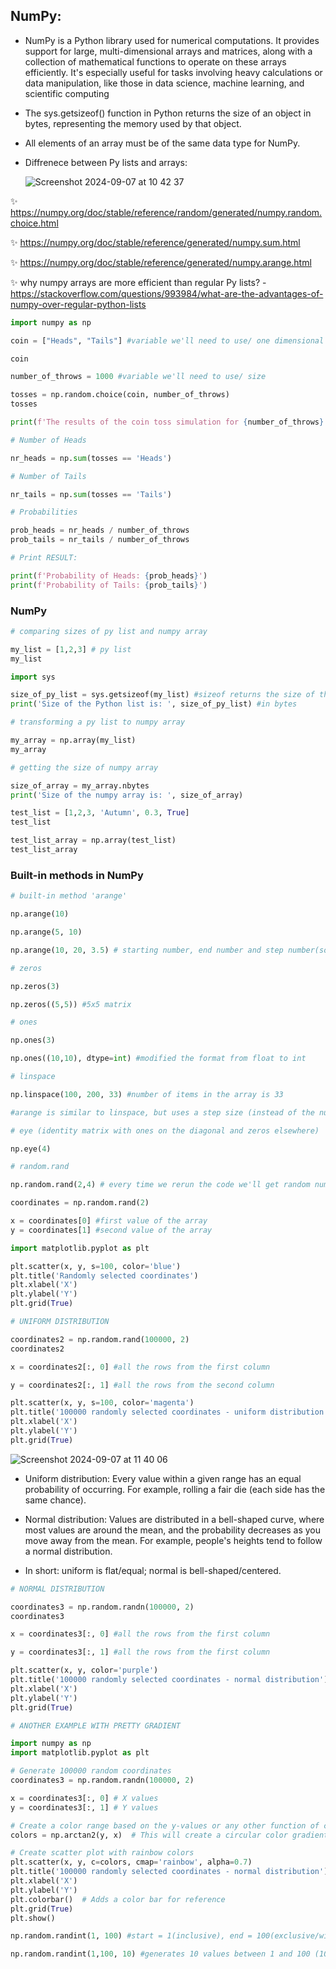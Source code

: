 ## NumPy:

* NumPy is a Python library used for numerical computations. 
It provides support for large, multi-dimensional arrays and matrices, along with a collection of mathematical functions to operate on these arrays efficiently. 
It's especially useful for tasks involving heavy calculations or data manipulation, like those in data science, machine learning, and scientific computing

* The sys.getsizeof() function in Python returns the size of an object in bytes, representing the memory used by that object.
  
* All elements of an array must be of the same data type for NumPy. 

* Diffrenece between Py lists and arrays:

  ![Screenshot 2024-09-07 at 10 42 37](https://github.com/user-attachments/assets/d5e819c7-375f-4462-b055-207bb822818a)


:sparkles: https://numpy.org/doc/stable/reference/random/generated/numpy.random.choice.html

:sparkles: https://numpy.org/doc/stable/reference/generated/numpy.sum.html

:sparkles: https://numpy.org/doc/stable/reference/generated/numpy.arange.html

:sparkles: why numpy arrays are more efficient than regular Py lists? - https://stackoverflow.com/questions/993984/what-are-the-advantages-of-numpy-over-regular-python-lists


```py
import numpy as np
```

```py
coin = ["Heads", "Tails"] #variable we'll need to use/ one dimensional array == list/ this is parameter a

coin
```

```py
number_of_throws = 1000 #variable we'll need to use/ size
```

```py
tosses = np.random.choice(coin, number_of_throws)
tosses
```

```py
print(f'The results of the coin toss simulation for {number_of_throws} throws are: {tosses}')
```

```py
# Number of Heads

nr_heads = np.sum(tosses == 'Heads')
```

```py
# Number of Tails

nr_tails = np.sum(tosses == 'Tails')
```

```py
# Probabilities

prob_heads = nr_heads / number_of_throws
prob_tails = nr_tails / number_of_throws
```

```py
# Print RESULT:

print(f'Probability of Heads: {prob_heads}')
print(f'Probability of Tails: {prob_tails}')
```

### NumPy

```py
# comparing sizes of py list and numpy array

my_list = [1,2,3] # py list
my_list
```

```py
import sys
```

```py
size_of_py_list = sys.getsizeof(my_list) #sizeof returns the size of the data in the memory
print('Size of the Python list is: ', size_of_py_list) #in bytes
```

```py
# transforming a py list to numpy array

my_array = np.array(my_list)
my_array
```

```py
# getting the size of numpy array

size_of_array = my_array.nbytes
print('Size of the numpy array is: ', size_of_array)
```

```py
test_list = [1,2,3, 'Autumn', 0.3, True]
test_list
```

```py
test_list_array = np.array(test_list)
test_list_array
```

### Built-in methods in NumPy

```py
# built-in method 'arange'

np.arange(10)

np.arange(5, 10)

np.arange(10, 20, 3.5) # starting number, end number and step number(so 3,5 steps in the middle)
```

```py
# zeros

np.zeros(3)

np.zeros((5,5)) #5x5 matrix
```

```py
# ones

np.ones(3)

np.ones((10,10), dtype=int) #modified the format from float to int
```

```py
# linspace

np.linspace(100, 200, 33) #number of items in the array is 33

#arange is similar to linspace, but uses a step size (instead of the number of samples)
```

```py
# eye (identity matrix with ones on the diagonal and zeros elsewhere)

np.eye(4)
```

```py
# random.rand

np.random.rand(2,4) # every time we rerun the code we'll get random numbers
```

```py
coordinates = np.random.rand(2)

x = coordinates[0] #first value of the array
y = coordinates[1] #second value of the array

import matplotlib.pyplot as plt

plt.scatter(x, y, s=100, color='blue')
plt.title('Randomly selected coordinates')
plt.xlabel('X')
plt.ylabel('Y')
plt.grid(True)
```

```py
# UNIFORM DISTRIBUTION

coordinates2 = np.random.rand(100000, 2)
coordinates2

x = coordinates2[:, 0] #all the rows from the first column

y = coordinates2[:, 1] #all the rows from the second column

plt.scatter(x, y, s=100, color='magenta')
plt.title('100000 randomly selected coordinates - uniform distribution')
plt.xlabel('X')
plt.ylabel('Y')
plt.grid(True)
```

![Screenshot 2024-09-07 at 11 40 06](https://github.com/user-attachments/assets/23e94742-97ca-406b-aec5-16003df67edd)

* Uniform distribution: Every value within a given range has an equal probability of occurring. For example, rolling a fair die (each side has the same chance).

* Normal distribution: Values are distributed in a bell-shaped curve, where most values are around the mean, and the probability decreases as you move away from the mean.
For example, people's heights tend to follow a normal distribution.

* In short: uniform is flat/equal; normal is bell-shaped/centered.


```py
# NORMAL DISTRIBUTION

coordinates3 = np.random.randn(100000, 2)
coordinates3

x = coordinates3[:, 0] #all the rows from the first column

y = coordinates3[:, 1] #all the rows from the first column

plt.scatter(x, y, color='purple')
plt.title('100000 randomly selected coordinates - normal distribution')
plt.xlabel('X')
plt.ylabel('Y')
plt.grid(True)
```

```py
# ANOTHER EXAMPLE WITH PRETTY GRADIENT

import numpy as np
import matplotlib.pyplot as plt

# Generate 100000 random coordinates
coordinates3 = np.random.randn(100000, 2)

x = coordinates3[:, 0] # X values
y = coordinates3[:, 1] # Y values

# Create a color range based on the y-values or any other function of coordinates
colors = np.arctan2(y, x)  # This will create a circular color gradient

# Create scatter plot with rainbow colors
plt.scatter(x, y, c=colors, cmap='rainbow', alpha=0.7)
plt.title('100000 randomly selected coordinates - normal distribution')
plt.xlabel('X')
plt.ylabel('Y')
plt.colorbar()  # Adds a color bar for reference
plt.grid(True)
plt.show()
```

```py
np.random.randint(1, 100) #start = 1(inclusive), end = 100(exclusive/will never get 100 generated)
```

```py
np.random.randint(1,100, 10) #generates 10 values between 1 and 100 (100 not included)
```

